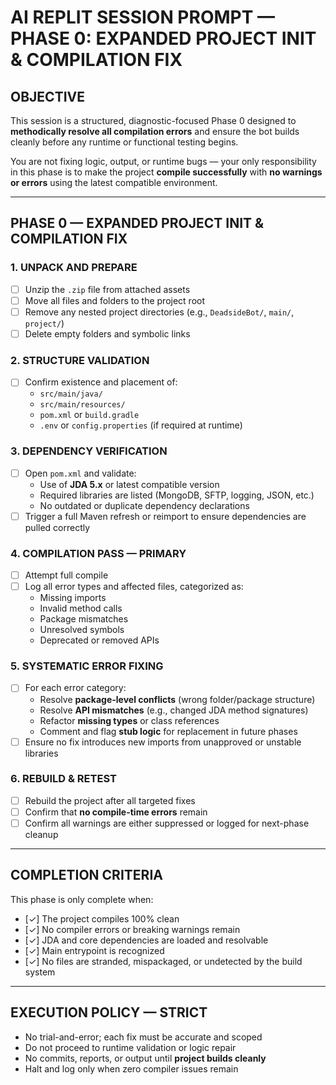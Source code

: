 # AI REPLIT SESSION PROMPT — PHASE 0: EXPANDED PROJECT INIT & COMPILATION FIX

## OBJECTIVE

This session is a structured, diagnostic-focused Phase 0 designed to **methodically resolve all compilation errors** and ensure the bot builds cleanly before any runtime or functional testing begins.

You are not fixing logic, output, or runtime bugs — your only responsibility in this phase is to make the project **compile successfully** with **no warnings or errors** using the latest compatible environment.

---

## PHASE 0 — EXPANDED PROJECT INIT & COMPILATION FIX

### 1. UNPACK AND PREPARE

- [ ] Unzip the `.zip` file from attached assets  
- [ ] Move all files and folders to the project root  
- [ ] Remove any nested project directories (e.g., `DeadsideBot/`, `main/`, `project/`)  
- [ ] Delete empty folders and symbolic links

### 2. STRUCTURE VALIDATION

- [ ] Confirm existence and placement of:
  - `src/main/java/`  
  - `src/main/resources/`  
  - `pom.xml` or `build.gradle`  
  - `.env` or `config.properties` (if required at runtime)

### 3. DEPENDENCY VERIFICATION

- [ ] Open `pom.xml` and validate:
  - Use of **JDA 5.x** or latest compatible version  
  - Required libraries are listed (MongoDB, SFTP, logging, JSON, etc.)  
  - No outdated or duplicate dependency declarations  
- [ ] Trigger a full Maven refresh or reimport to ensure dependencies are pulled correctly

### 4. COMPILATION PASS — PRIMARY

- [ ] Attempt full compile  
- [ ] Log all error types and affected files, categorized as:
  - Missing imports  
  - Invalid method calls  
  - Package mismatches  
  - Unresolved symbols  
  - Deprecated or removed APIs

### 5. SYSTEMATIC ERROR FIXING

- [ ] For each error category:
  - Resolve **package-level conflicts** (wrong folder/package structure)  
  - Resolve **API mismatches** (e.g., changed JDA method signatures)  
  - Refactor **missing types** or class references  
  - Comment and flag **stub logic** for replacement in future phases  
- [ ] Ensure no fix introduces new imports from unapproved or unstable libraries

### 6. REBUILD & RETEST

- [ ] Rebuild the project after all targeted fixes  
- [ ] Confirm that **no compile-time errors** remain  
- [ ] Confirm all warnings are either suppressed or logged for next-phase cleanup

---

## COMPLETION CRITERIA

This phase is only complete when:

- [✓] The project compiles 100% clean  
- [✓] No compiler errors or breaking warnings remain  
- [✓] JDA and core dependencies are loaded and resolvable  
- [✓] Main entrypoint is recognized  
- [✓] No files are stranded, mispackaged, or undetected by the build system

---

## EXECUTION POLICY — STRICT

- No trial-and-error; each fix must be accurate and scoped  
- Do not proceed to runtime validation or logic repair  
- No commits, reports, or output until **project builds cleanly**  
- Halt and log only when zero compiler issues remain  
